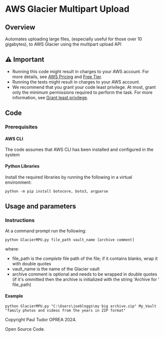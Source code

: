 # AWS Glacier Multipart Upload

## Overview

Automates uploading large files, (especially useful for those over 10 gigabytes), to AWS Glacier using the multipart upload API

## ⚠ Important

* Running this code might result in charges to your AWS account. For more details, see [AWS Pricing](https://aws.amazon.com/pricing/) and [Free Tier](https://aws.amazon.com/free/).
* Running the tests might result in charges to your AWS account.
* We recommend that you grant your code least privilege. At most, grant only the minimum permissions required to perform the task. For more information, see [Grant least privilege](https://docs.aws.amazon.com/IAM/latest/UserGuide/best-practices.html#grant-least-privilege).

## Code

### Prerequisites
#### AWS CLI
The code assumes that AWS CLI has been installed and configured in the system

#### Python Libraries
Install the required libraries by running the following in a virtual environment:

```
python -m pip install botocore, boto3, argparse
```

<!--custom.prerequisites.start-->
<!--custom.prerequisites.end-->

## Usage and parameters



### Instructions



At a command prompt run the following:

```
python GlacierMPU.py file_path vault_name [archive comment]
```
where:
- file_path is the _complete_ file path of the file; if it contains blanks, wrap it with double quotes
- vault_name is the name of the Glacier vault
- archive comment is optional and needs to be wrapped in double quotes (if it's ommitted then the archive is initialized with the string 'Archive for ' file_path) 

#### Example

```
python GlacierMPU.py "C:\Users\joebloggs\my big archive.zip" My_Vault "family photos and videos from the years in ZIP format"
```

Copyright Paul Tudor OPREA 2024.

Open Source Code.
